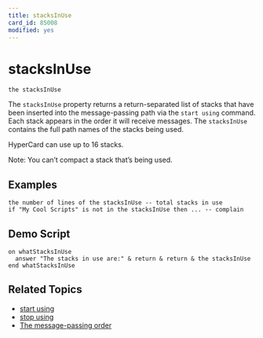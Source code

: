 ```yaml
---
title: stacksInUse
card_id: 85008
modified: yes
---
```


# stacksInUse

`the stacksInUse`

The `stacksInUse` property returns a return-separated list of stacks that have been inserted into the message-passing path via the `start using` command.  Each stack appears in the order it will receive messages. The `stacksInUse` contains the full path names of the stacks being used.

HyperCard can use up to 16 stacks.

Note: You can’t compact a stack that’s being used.

## Examples

```
the number of lines of the stacksInUse -- total stacks in use
if "My Cool Scripts" is not in the stacksInUse then ... -- complain
```

## Demo Script

```
on whatStacksInUse
  answer "The stacks in use are:" & return & return & the stacksInUse
end whatStacksInUse
```

## Related Topics

* [start using](/HyperTalkReference/commands/start-using)
* [stop using](/HyperTalkReference/commands/stop-using)
* [The message-passing order](/HyperTalkReference/hypertalkbasics/The-message-passing-order)
